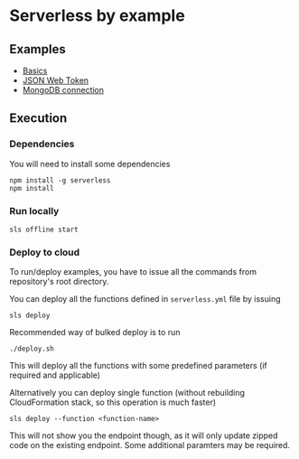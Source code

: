 # Serverless by example

## Examples 

- [Basics](functions/basics/)
- [JSON Web Token](functions/auth/jwt/)
- [MongoDB connection](functions/db/)

## Execution 

### Dependencies 

You will need to install some dependencies 

```
npm install -g serverless
npm install
```

### Run locally

```
sls offline start 
```

### Deploy to cloud

To run/deploy examples, you have to issue all the commands from repository's root directory.

You can deploy all the functions defined in `serverless.yml` file by issuing 

```
sls deploy
```

Recommended way of bulked deploy is to run 

```
./deploy.sh
```
This will deploy all the functions with some predefined parameters (if required and applicable)

Alternatively you can deploy single function (without rebuilding CloudFormation stack, so this operation is much faster)

```
sls deploy --function <function-name>
```

This will not show you the endpoint though, as it will only update zipped code on the existing endpoint.
Some additional paramters may be required.
